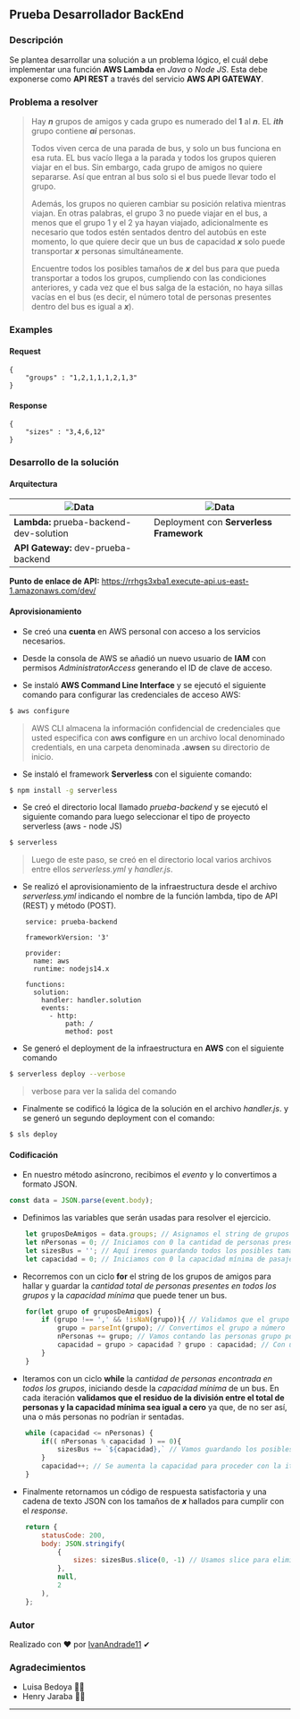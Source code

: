 ## Prueba Desarrollador BackEnd 

### Descripción

Se plantea desarrollar una solución a un problema lógico, el cuál debe implementar una función **AWS Lambda** en _Java_ o _Node JS_. Esta debe exponerse como **API REST** a través del servicio **AWS API GATEWAY**.

### Problema a resolver

>Hay _**n**_ grupos de amigos y cada grupo es numerado del **1** al _**n**_. EL _**ith**_ grupo contiene _**ai**_ personas.
>
>Todos viven cerca de una parada de bus, y solo un bus funciona en esa ruta. EL bus vacío llega a la parada y todos los grupos quieren viajar en el bus. 
>Sin embargo, cada grupo de amigos no quiere separarse. Así que entran al bus solo si el bus puede llevar todo el grupo.
>
>Además, los grupos no quieren cambiar su posición relativa mientras viajan. En otras palabras, el grupo 3 no puede viajar en el bus, a menos que el grupo 1 y el 2 ya hayan viajado, adicionalmente es necesario que todos estén sentados dentro del autobús en este momento, lo que quiere decir que un bus de capacidad _**x**_ solo puede transportar _**x**_ personas simultáneamente.
>
>Encuentre todos los posibles tamaños de _**x**_ del bus para que pueda transportar a todos los grupos, cumpliendo con las condiciones anteriores, y cada vez que el bus salga de la estación, no haya sillas vacías en el bus (es decir, el número total de personas presentes dentro del bus es igual a _**x**_).

### Examples

#### Request
```
{
    "groups" : "1,2,1,1,1,2,1,3"
}
```
#### Response
```
{
    "sizes" : "3,4,6,12"
}
```

### Desarrollo de la solución

#### Arquitectura

| ![Data](https://ps.w.org/amazon-polly/assets/icon-256x256.png?rev=2183954) | ![Data](https://images.opencollective.com/goserverless/93e050b/logo/256.png) |
| ---      | ---       |
| **Lambda:** prueba-backend-dev-solution | Deployment con **Serverless Framework** |
| **API Gateway:** dev-prueba-backend |

**Punto de enlace de API:** https://rrhgs3xba1.execute-api.us-east-1.amazonaws.com/dev/

#### Aprovisionamiento

- Se creó una **cuenta** en AWS personal con acceso a los servicios necesarios. 

- Desde la consola de AWS se añadió un nuevo usuario de **IAM** con permisos _AdministratorAccess_ generando  el ID de clave de acceso.

- Se instaló **AWS Command Line Interface** y se ejecutó el siguiente comando para configurar las credenciales de acceso AWS:
```bash
$ aws configure
```
>AWS CLI almacena la información confidencial de credenciales que usted especifica con  **aws configure** en un archivo local denominado credentials, en una carpeta denominada **.awsen** su directorio de inicio.

- Se instaló el framework **Serverless** con el siguiente comando:
```bash
$ npm install -g serverless
```
- Se creó el directorio local llamado _prueba-backend_ y se ejecutó el siguiente comando para luego seleccionar el tipo de proyecto serverless (aws - node JS)
```bash
$ serverless
```
> Luego de este paso, se creó en el directorio local varios archivos entre ellos _serverless.yml_ y _handler.js_.

- Se realizó el aprovisionamiento de la infraestructura desde el archivo _serverless.yml_ indicando el nombre de la función lambda, tipo de API (REST) y método (POST).
```
	service: prueba-backend

	frameworkVersion: '3'

	provider:
	  name: aws
	  runtime: nodejs14.x

	functions:
	  solution:
		handler: handler.solution
		events:
		  - http:
			  path: /
			  method: post
```
- Se generó el deployment de la infraestructura en **AWS** con el siguiente comando 
```bash
$ serverless deploy --verbose
```
>verbose para ver la salida del comando

- Finalmente se codificó la lógica de la solución en el archivo _handler.js_. y se generó un segundo deployment con el comando:
```bash
$ sls deploy
```


#### Codificación

- En nuestro método asíncrono, recibimos el _evento_ y lo convertimos a formato JSON.
```javascript
const data = JSON.parse(event.body);
```

- Definimos las variables que serán usadas para resolver el ejercicio.
```javascript
    let gruposDeAmigos = data.groups; // Asignamos el string de grupos
    let nPersonas = 0; // Iniciamos con 0 la cantidad de personas presentes en todos los grupos
    let sizesBus = ''; // Aquí iremos guardando todos los posibles tamaños de x (bus que puede transportar a todos los grupos, cumpliendo con las condiciones)
    let capacidad = 0; // Iniciamos con 0 la capacidad mínima de pasajeros por bus
```

- Recorremos con un ciclo **for** el string de los grupos de amigos para hallar y guardar la _cantidad total de personas presentes en todos los grupos_ y la _capacidad mínima_ que puede tener un bus.
```javascript
    for(let grupo of gruposDeAmigos) {
        if (grupo !== ',' && !isNaN(grupo)){ // Validamos que el grupo no sea una coma y qie sea un número
            grupo = parseInt(grupo); // Convertimos el grupo a número
            nPersonas += grupo; // Vamos contando las personas grupo por grupo
            capacidad = grupo > capacidad ? grupo : capacidad; // Con un ternario aumentamos la capacidad mínima que puede tener un bus
        }
    }
```

- Iteramos con un ciclo **while** la _cantidad de personas encontrada en todos los grupos_, iniciando desde la _capacidad mínima_ de un bus. En cada iteración **validamos que el residuo de la división entre el total de personas y la capacidad mínima sea igual a cero** ya que, de no ser así, una o más personas no podrían ir sentadas.
```javascript
    while (capacidad <= nPersonas) {
        if(( nPersonas % capacidad ) == 0){
            sizesBus += `${capacidad},` // Vamos guardando los posibles tamaños de x (buses que cumplen las condiciones propuestas)
        }
        capacidad++; // Se aumenta la capacidad para proceder con la iteración del total de personas
    }
```

- Finalmente retornamos un código de respuesta satisfactoria y una cadena de texto JSON con los tamaños de _**x**_ hallados para cumplir con el _response_.
```javascript
    return {
        statusCode: 200,
        body: JSON.stringify(
            { 
                sizes: sizesBus.slice(0, -1) // Usamos slice para eliminar la última coma agregada con el ciclo while
            },
            null,
            2
        ),
    };
```

### Autor

Realizado con ❤️ por [IvanAndrade11](https://github.com/IvanAndrade11) ✔

### Agradecimientos

* Luisa Bedoya 👩‍💼
* Henry Jaraba 👷‍♂️

---

